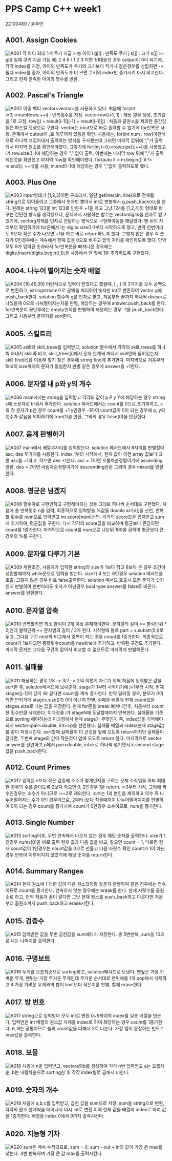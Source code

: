 # PPS Camp C++ week1
22100480 / 윤주안

## A001. Assign Cookies
![A001](./captures/A001.png)
각 아이 최대 1개 쿠키 지급 가능
아이 i g[i] : 만족도
쿠키 j s[j] : 크기
s[j] >= g[i] 일때 쿠키 지급 가능
예: 2 4 6 / 1 2 3 이면 1:1대응인 경우 output이 0이 되기에, 
각각 index를 지정, 아이의 만족도가 쿠키의 크기보다 작거나 같은경우를 성립하면 -> 둘다 index를 증가,
아이의 만족도가 더 크면 쿠키의 index만 증가시켜 다시 비교한다. 그리고 현재 만족한 아이의 명수를 반환. 

## A002. Pascal's Triangle
![A002](./captures/A002.png)
이중 벡터 vector<vector<int>>를 사용하고 있다. 
처음에 for(int i=0;i<numRows;++i) : 반복횟수를 지정.
vector<int>row(i+1, 1) : 해당 열을 생성, 초기값을 1로 고정.
row[j] = result[i-1][j-1] + result[i-1][j] : 처음과 끝원소를 제외한 중간값들은 파스칼 덧셈으로 구한다.
vector는 cout으로 바로 출력할 수 없기에 for반복문 사용.
문제에서 output이 ,로 이루어져 있음을 확인. 
처음에는, for(int num : row)이런식으로 하나씩 끄집어내서 출력하는 방식을 구사했는데 그러면 마지막 값뒤에 ","가 출력되서 마지막 원소를 확인해야했다. 
그렇기에 for(int i=0;i<row.size();++i)를 사용했고 i가 row.size()-1에 해당하는 경우 "," 없이 출력.
이번에는 마지막 row 뒤에 ","가 출력되는것을 확인했고 마지막 row를 확인해야했다.
for(auto it = m.begin(); it != m.end(); ++it)를 사용, m.end()-1에 해당하는 경우 ","없이 출력하도록 했다.

## A003. Plus One
![A003](./captures/A003.png)
input형태가 [1,2,3]이런 구조라서, 일단 getline(cin, line)으로 전체를 string으로 읽어들이고 
그중에서 숫자만 뽑아서 int로 변형해서 g.push_back(n);을 한다. 
원래는 string 123을 int 123로 만든후 +1을 하고 그냥 124를 [1,2,4]의 형태로 바꾸는 간단한 방식을 생각했으나,
문제에서 사용하는 함수는 vector<int>digits을 인자로 받고 있기에, vector<int>g자체를 인자로 전달하는 방식으로 구현해야됨을 깨달았다. 
맨 뒤의 자리부터 확인하기에 for문에서 i는 digits.size()-1부터 시작하도록 했고, 
만약 한번이라도 9보다 작은 수가 나오면 +1을 하고 바로 return하도록 했다. 그렇지 않은 경우 즉 숫자가 9인경우에는 
계속해서 현재 값을 0으로 바꾸고 앞의 자리를 확인하도록 했다. 만약 모두 9가 입력된 숫자라서 for반복문을 
빠져나온 경우에는 digits.insert(digits.begin(),1);을 사용해서 맨 앞에 1을 추가하도록 구현했다.  

## A004. 나누어 떨어지는 숫자 배열
![A004](./captures/A004.png)
[10,45,39] 이런식으로 입력이 받았다고 했을때, [ , ] 이 3가지를 모두 공백으로 변환하고,
istringstream으로 공백을 처리하여 숫자만 int로 변환하여 vector <int> g에 push_back한다.
solution 함수에 g를 인자로 받고, 처음부터 끝까지 하나씩 divisor로 나눴을때 0으로 나눠떨어지는지를 판별, 
해당하는 경우에 answer.push_back를 한다. for반복문이 끝난후에는 empty인지를 판별하여 해당하는 경우 -1를 push_back한다. 
그리고 처음부터 끝까지를 sort한다. 

## A005. 스킬트리 
![A005](./captures/A005.png)
skill와 skill_trees를 입력받고, 
solution 함수에서 각각의 skill_trees를 하나씩 꺼내서 skill와 비교,
skill_trees[i]에서 문자 한개씩 꺼내서 skill안에 들어있는지 skill.find(c)를 이용해 찾기 
찾은 경우에 string find에 추가한다. 
마지막으로 처음부터 find의 size까지의 문자가 동일한지 판별
같은 경우에 answer를 +1한다. 

## A006. 문자열 내 p와 y의 개수
![A006](./captures/A006.png)
main에서는 string을 입력받고 각각의 값이 p P y Y에 해당하는 경우
string s에 소문자로 바꿔서 추가한다. 
solution 메서드에서는 count를 0으로 초기화하고, 
s의 각 문자가 p인 경우 count를 +1 y인경우 -1하여 
count값이 0이 되는 경우에 p, y의 갯수가 같음을 의미하기에 
true(1)를 반환, 그외의 경우 false(0)을 반환한다. 

## A007. 음계 판별하기
![A007](./captures/A007.png)
main에서 배열 8자리를 입력받는다. 
solution 메서드에서 8자리를 판별할때 asc, des 두가지를 사용한다.
index 1부터 시작해서, 현재 값이 이전 array 값보다 크면 asc를 +1하고, 작으면 des +1한다.
asc = 7이면 오름차순정렬이기에 ascending반환, des = 7이면 내림차순정렬이기에 descending반환
그외의 경우 mixed를 반환한다. 

## A008. 평균은 넘겠지
![A008](./captures/A008.png)
함수따로 구현안하고 구현해야되는 것들 그대로 하나씩 순서대로 구현했다.
처음에 총 반복횟수 n을 입력, 최종적으로 입력받을 %값들 double arr[n];을 선언,
반복할 횟수를 num으로 입력받고 int score[num]선언. 
각각의 score값을 입력받고 sum에 추가하여, 평균값을 구한다. 
다시 각각의 score값을 비교하며 평균보다 큰값이면 count를 1증가한다. 
마지막으로 count를 num으로 나눈뒤 100을 곱하여 평균보다 큰 경우의 %를 구한다.

## A009. 문자열 다루기 기본
![A009](./captures/A009.png)
제한조건, 사용자가 입력한 string의 size가 1보다 작고 8보다 큰 경우 
조건이 성립할때까지 while문으로 입력을 받는다. 
size가 4 또는 6인경우 solution 메서드를 호출, 그렇지 않은 경우 바로 false출력한다. 
solution 메서드 호출시 모든 문자가 숫자인지 판별하여 한번이라도 숫자가 아닌경우
bool type answer를 false로 바꾼다. answer를 반환한다. 

## A010. 문자열 압축
![A010](./captures/A010.png)
반복할려면 최소 블럭이 2개 이상 존재해야한다. 
문자열의 길이 >= 블럭단위 * 2;인데
블럭단위 <= 문자열의 길이 / 2가 된다. 
시작할때 블록 part = s.substr(0,i)로 두고, 
그다음 구간 next와 비교해서 중복이 되는 경우 count를 1증가한다.
최종적으로 count가 1보다크면 중복횟수count를 newline에 추가하고, 반복된 구간도 추가한다. 
마지막 문자는 그다음 구간이 없어서 비교할 수 없으므로 마지막에 판별해준다. 

## A011. 실패율
![A011](./captures/A011.png)
해당하는 경우 1/8 -> 3/7 -> 2/4 이렇게 자르기 위해 
처음에 입력받은 값을 sort한 후, solution메서드에 보내준다.
stage가 1부터 시작이기에 j=1부터 시작, 현재 stages[j-1]의 값이 i와 같다면 count를 계속 증가한다.
만약 달라질 경우, 분모가 0이 되면 안되기에 stages.size()가 0이 아닌지 판별, 
실패율 배열에 현재 count값을 stages.size로 나눈 값을 저장한다. 현재 for문을 break 빠져나간후,
처음부터 count한 횟수만큼 삭제한다. 이과정을 i가 stageN에 도달할때까지 반복한다.
실패율을 기준으로 sorting 해야하는데 이과정에서 현재 stage가 무엇인지 즉, index값을 기억해야되서
vector<pair<double, int>>p를 선언했다. 실패율 배열과 index(현재 stage값)를 같이 저장시킨다. 
sort할때 실패율이 더 큰것을 앞에 오도록 return하지만 실패율이 같다면, 
두번째 stage의 값이 작은것이 앞에 오도록 return 한다. 
마지막으로 vector<int> answer를 선언하고 p에서 pair<double, int>k로 하나씩 넘기면서 
k.second stage값을 push_back한다.  

## A012. Count Primes
![A012](./captures/A012.png)
입력된 n보다 작은 값중에 소수가 몇개인지를 구하는 문제
수작업을 하되 최대한 경우의 수를 줄이도록 
2보다 작으면 0, 2인경우 1을 return.
i=3부터 시작, 그외에 짝수인경우는 소수가 아니므로 i+=2로 제외한다.
소수는 1과 본인을 제외하고 약수 즉 나누어떨어지는 수가 0인 경우이므로,
2부터 i보다 작을때까지 나누어떨어지지를 판별하여 0이 되는 경우 count를 증가시켜 
count가 0인경우 소수이므로, num을 증가한다. 

## A013. Single Number
![A013](./captures/A013.png)
sorting이후, 두번 연속해서 나오지 않는 경우 해당 숫자를 출력한다.
size가 1인경우 nums[0]을 바로 출력
현재 값과 다음 값을 비교, 같으면 count = 1, 
다르면 현재 count값이 1인경우는 count값을 0으로 만들고 다음 자릿수 확인
count가 1이 아닌경우 반복이 이루어지지 않았기에 해당 숫자를 return한다. 

## A014. Summary Ranges
![A014](./captures/A014.png)
현재 원소에 1 더한 값이 다음 원소값이랑 같은지 판별하여 
같은 경우에는 연속이므로 count를 증가한다. 
연속하지 않는 경우에는 break를 한다.
현재 자릿수를 끝원소로 하고, 만약 처음과 끝이 같다면 
그냥 현재 원소를 push_back하고 다르다면 
처음부터 끝원소까지 push_back하고 erase시킨다.  

## A015. 검증수
![A015](./captures/A015.png)
입력받은 값을 두번 곱한값을 sum에다가 저장한다.
총 5번반복, sum을 10으로 나눈 나머지를 출력한다.

## A016. 구명보트
![A016](./captures/A016.png)
무게를 오름차순으로 sorting하고, solution메서드로 보낸다.
맨앞은 가장 가벼운 무게, 맨뒤는 가장 무거운 무게인데
무거운 순서대로 맨뒤에를 1개 pop해서 삭제하고 
if 가장 가벼운 무게와의 합이 limit보다 작은지를 판별, 함께 erase한다. 

## A017. 방 번호
![A017](./captures/A017.png)
string으로 입력받아 모두 int로 변환
0~9까지의 index를 갖춘 배열을 만든다. 
입력받은 int 배열의 원소값 자체를 index로 하여 해당하는 경우 count를 1증가한다.
6, 9는 공통이므로 둘의 count값을 더해서 2로 나눈다. 
가장 많이 등장하는 빈도수 max값을 출력한다. 

## A018. 보물
![A018](./captures/A018.png)
처음에 n을 입력받고, 
vector<int>a와b를 생성하여 각각 n번 입력받고 
a는 오름차순, b는 내림차순으로 sorting한 후 
각각 index별로 곱해서 더한다. 

## A019. 숫자의 개수
![A019](./captures/A019.png)
처음에 a,b,c를 입력받고, 곱한 값을 sum으로 저장.
sum을 string으로 변환, 각각의 원소 한개씩을 떼어내서 다시 int로 변환
이때 현재 값을 배열의 index로 하여 값을 1증가한다. 
배열을 index 0에서 9까지 출력시킨다. 

## A020. 지능형 기차
![A020](./captures/A020.png)
sum은 계속 누적되므로, sum = 0;
sum - out + in의 값이 가장 큰 max를 찾는다. 
4번 반복하며 가장 큰 값 max를 출력시킨다. 